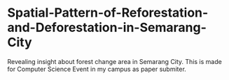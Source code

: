 # Spatial-Pattern-of-Reforestation-and-Deforestation-in-Semarang-City
Revealing insight about forest change area in Semarang City. This is made for Computer Science Event in my campus as paper submiter. 
